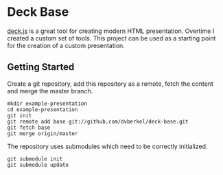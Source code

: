 Deck Base
=========

[deck.js][deck] is a great tool for creating modern HTML
presentation. Overtime I created a custom set of tools. 
This project can be used as a starting point for the creation
of a custom presentation.

Getting Started
---------------

Create a git repository, add this repository as a remote, fetch the content
and merge the master branch.

    mkdir example-presentation
    cd example-presentation
    git init
    git remote add base git://github.com/dvberkel/deck-base.git
    git fetch base
    git merge origin/master

The repository uses submodules which need to be correctly initialized.

    git submodule init
    git submodule update

[deck]: http://imakewebthings.com/deck.js/ "Homepage of deck.js"

